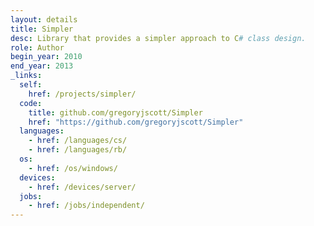 ```yaml
---
layout: details
title: Simpler
desc: Library that provides a simpler approach to C# class design.
role: Author
begin_year: 2010
end_year: 2013
_links:
  self:
    href: /projects/simpler/
  code:
    title: github.com/gregoryjscott/Simpler
    href: "https://github.com/gregoryjscott/Simpler"
  languages:
    - href: /languages/cs/
    - href: /languages/rb/
  os:
    - href: /os/windows/
  devices:
    - href: /devices/server/
  jobs:
    - href: /jobs/independent/
---
```

